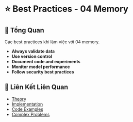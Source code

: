 # ⭐ Best Practices - 04 Memory

## 🎯 Tổng Quan

Các best practices khi làm việc với 04 memory.

- **Always validate data**
- **Use version control**
- **Document code and experiments**
- **Monitor model performance**
- **Follow security best practices**

## 🔗 Liên Kết Liên Quan

- [Theory](./THEORY_04_memory.md)
- [Implementation](./IMPLEMENTATION_04_memory.md)
- [Code Examples](./CODE_EXAMPLES_04_memory.md)
- [Complex Problems](./COMPLEX_PROBLEMS.md)
